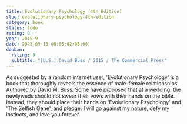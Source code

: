 ```yaml
---
title: Evolutionary Psychology (4th Edition)
slug: evolutionary-psychology-4th-edition
category: book
status: todo
rating: 0
year: 2015-9
date: 2023-09-13 08:00:02+08:00
douban:
  rating: 9
  subtitle: "[U.S.] David Buss / 2015 / The Commercial Press"
---
```


As suggested by a random internet user, 'Evolutionary Psychology' is a book that thoroughly reveals the essence of male-female relationships. Authored by David M. Buss. Some have proposed that at a wedding, the newlyweds should not swear their vows with their hands on the bible. Instead, they should place their hands on 'Evolutionary Psychology' and 'The Selfish Gene', and pledge: I will go against my nature, defy my instincts, and love you forever.

